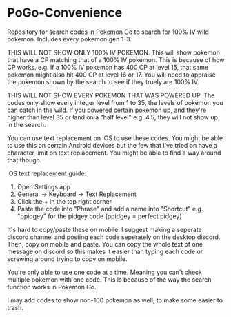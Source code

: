 # PoGo-Convenience
Repository for search codes in Pokemon Go to search for 100% IV wild pokemon. Includes every pokemon gen 1-3.

THIS WILL NOT SHOW ONLY 100% IV POKEMON. This will show pokemon that have a CP matching that of a 100% IV pokemon. This is because of how CP works. e.g. if a 100% IV pokemon has 400 CP at level 15, that same pokemon might also hit 400 CP at level 16 or 17. You will need to appraise the pokemon shown by the search to see if they truely are 100% IV.

THIS WILL NOT SHOW EVERY POKEMON THAT WAS POWERED UP. The codes only show every integer level from 1 to 35, the levels of pokemon you can catch in the wild. If you powered certain pokemon up, and they're higher than level 35 or land on a "half level" e.g. 4.5, they will not show up in the search.

You can use text replacement on iOS to use these codes. You might be able to use this on certain Android devices but the few that I've tried on have a character limit on text replacement. You might be able to find a way around that though.

iOS text replacement guide:
1. Open Settings app
2. General -> Keyboard -> Text Replacement
3. Click the + in the top right corner
4. Paste the code into "Phrase" and add a name into "Shortcut" e.g. "ppidgey" for the pidgey code (ppidgey = perfect pidgey)

It's hard to copy/paste these on mobile. I suggest making a seperate discord channel and posting each code seperately on the desktop discord. Then, copy on mobile and paste. You can copy the whole text of one message on discord so this makes it easier than typing each code or screwing around trying to copy on mobile.

You're only able to use one code at a time. Meaning you can't check multiple pokemon with one code. This is because of the way the search function works in Pokemon Go.

I may add codes to show non-100 pokemon as well, to make some easier to trash.